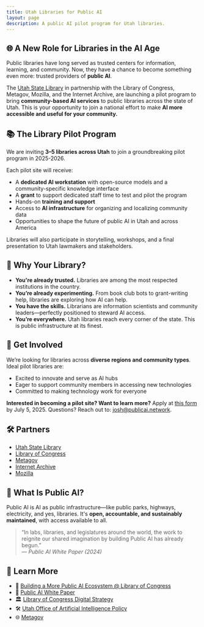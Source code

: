 ```yaml
---
title: Utah Libraries for Public AI
layout: page
description: A public AI pilot program for Utah libraries.
---
```


## 🌐 A New Role for Libraries in the AI Age

Public libraries have long served as trusted centers for information, learning, and community. Now, they have a chance to become something even more: trusted providers of **public AI**.

The [Utah State Library](https://library.utah.gov/) in partnership with the Library of Congress, Metagov, Mozilla, and the Internet Archive, are launching a pilot program to bring **community-based AI services** to public libraries across the state of Utah. This is your opportunity to join a national effort to make **AI more accessible and useful for your community.**

## 📚 The Library Pilot Program

We are inviting **3–5 libraries across Utah** to join a groundbreaking pilot program in 2025-2026.

Each pilot site will receive:
- A **dedicated AI workstation** with open-source models and a community-specific knowledge interface
- A **grant** to support dedicated staff time to test and pilot the program
- Hands-on **training and support**
- Access to **AI infrastructure** for organizing and localizing community data
- Opportunities to shape the future of public AI in Utah and across America

Libraries will also participate in storytelling, workshops, and a final presentation to Utah lawmakers and stakeholders.

## 🤝 Why Your Library?

- **You're already trusted.** Libraries are among the most respected institutions in the country.
- **You’re already experimenting.** From book club bots to grant-writing help, libraries are exploring how AI can help.
- **You have the skills.** Librarians are information scientists and community leaders—perfectly positioned to steward AI access.
- **You’re everywhere.** Utah libraries reach every corner of the state. This is public infrastructure at its finest.

## 🚀 Get Involved

We’re looking for libraries across **diverse regions and community types**. Ideal pilot libraries are:
- Excited to innovate and serve as AI hubs
- Eager to support community members in accessing new technologies
- Committed to making technology work for everyone

**Interested in becoming a pilot site? Want to learn more?**
Apply at [this form](https://forms.gle/FPJhXAhnZ4pcqwuT9) by July 5, 2025. Questions? Reach out to: [josh@publicai.network](mailto:josh@publicai.network).

## 🛠️ Partners

- [Utah State Library](https://library.utah.gov/)
- [Library of Congress](https://loc.gov)
- [Metagov](https://metagov.org/)
- [Internet Archive](https://archive.org/)
- [Mozilla](https://mozilla.org)

## 🧠 What Is Public AI?

Public AI is AI as public infrastructure—like public parks, highways, electricity, and yes, libraries. It's **open, accountable, and sustainably maintained**, with access available to all.

> “In labs, libraries, and legislatures around the world, the work to reignite our shared imagination by building Public AI has already begun.”  
— *Public AI White Paper (2024)*

## 📖 Learn More

- 📣 [Building a More Public AI Ecosystem @ Library of Congress](https://www.aspendigital.org/event/building-a-more-public-ai-ecosystem/)
- 📄 [Public AI White Paper](https://publicai.network/whitepaper)
- 🏛️ [Library of Congress Digital Strategy](https://loc.gov/digital-strategy)
- 🛠️ [Utah Office of Artificial Intelligence Policy](https://ai.utah.gov/)
- 🌐 [Metagov](https://metagov.org)
